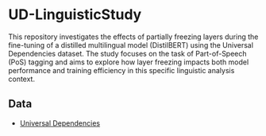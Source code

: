 # UD-LinguisticStudy
This repository investigates the effects of partially freezing layers during the fine-tuning of a distilled multilingual model (DistilBERT) using the Universal Dependencies dataset. The study focuses on the task of Part-of-Speech (PoS) tagging and aims to explore how layer freezing impacts both model performance and training efficiency in this specific linguistic analysis context.

## Data
- [Universal Dependencies](https://universaldependencies.org/)
